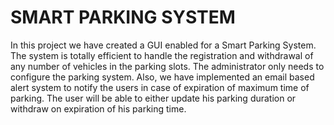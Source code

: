 # SMART PARKING SYSTEM
In this project we have created a GUI enabled for a Smart Parking System. The system is totally efficient to handle the registration and withdrawal of any number of vehicles in the parking slots. The administrator only needs to configure the parking system. Also, we have implemented an email based alert system to notify the users in case of expiration of maximum time of parking. The user will be able to either update his parking duration or withdraw on expiration of his parking time. 
